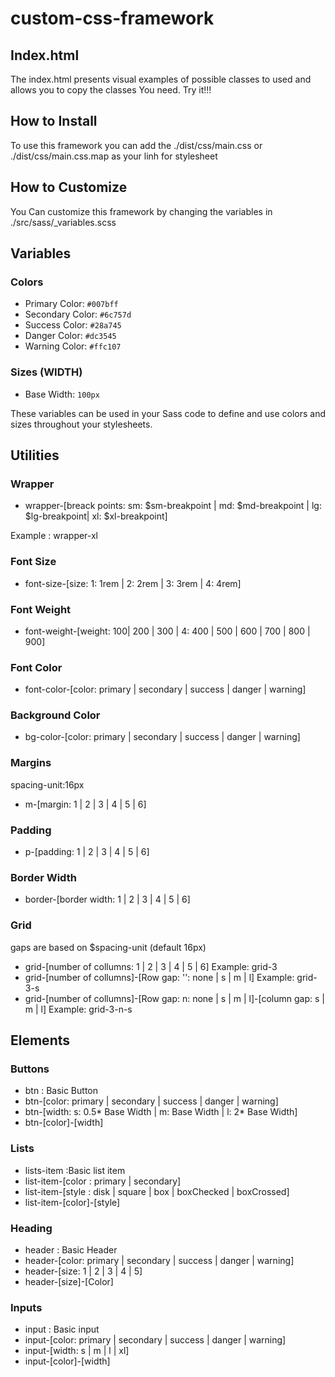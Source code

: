 # custom-css-framework

## Index.html

The index.html presents visual examples of possible classes to used and allows you to copy the classes You need. Try it!!!

## How to Install

To use this framework you can add the ./dist/css/main.css or ./dist/css/main.css.map as your linh for stylesheet

## How to Customize

You Can customize this framework by changing the variables in ./src/sass/\_variables.scss

## Variables

### Colors

- Primary Color: `#007bff`
- Secondary Color: `#6c757d`
- Success Color: `#28a745`
- Danger Color: `#dc3545`
- Warning Color: `#ffc107`

### Sizes (WIDTH)

- Base Width: `100px`

These variables can be used in your Sass code to define and use colors and sizes throughout your stylesheets.

## Utilities

### Wrapper

- wrapper-[breack points: sm: $sm-breakpoint | md: $md-breakpoint | lg: $lg-breakpoint| xl: $xl-breakpoint]

Example : wrapper-xl

### Font Size

- font-size-[size: 1: 1rem | 2: 2rem | 3: 3rem | 4: 4rem]

### Font Weight

- font-weight-[weight: 100| 200 | 300 | 4: 400 | 500 | 600 | 700 | 800 | 900]

### Font Color

- font-color-[color: primary | secondary | success | danger | warning]

### Background Color

- bg-color-[color: primary | secondary | success | danger | warning]

### Margins

spacing-unit:16px

- m-[margin: 1 | 2 | 3 | 4 | 5 | 6]

### Padding

- p-[padding: 1 | 2 | 3 | 4 | 5 | 6]

### Border Width

- border-[border width: 1 | 2 | 3 | 4 | 5 | 6]

### Grid

gaps are based on $spacing-unit (default 16px)

- grid-[number of collumns: 1 | 2 | 3 | 4 | 5 | 6]
  Example: grid-3
- grid-[number of collumns]-[Row gap: '': none | s | m | l]
  Example: grid-3-s
- grid-[number of collumns]-[Row gap: n: none | s | m | l]-[column gap: s | m | l]
  Example: grid-3-n-s

## Elements

### Buttons

- btn : Basic Button
- btn-[color: primary | secondary | success | danger | warning]
- btn-[width: s: 0.5* Base Width | m: Base Width | l: 2* Base Width]
- btn-[color]-[width]

### Lists

- lists-item :Basic list item
- list-item-[color : primary | secondary]
- list-item-[style : disk | square | box | boxChecked | boxCrossed]
- list-item-[color]-[style]

### Heading

- header : Basic Header
- header-[color: primary | secondary | success | danger | warning]
- header-[size: 1 | 2 | 3 | 4 | 5]
- header-[size]-[Color]

### Inputs

- input : Basic input
- input-[color: primary | secondary | success | danger | warning]
- input-[width: s | m | l | xl]
- input-[color]-[width]

